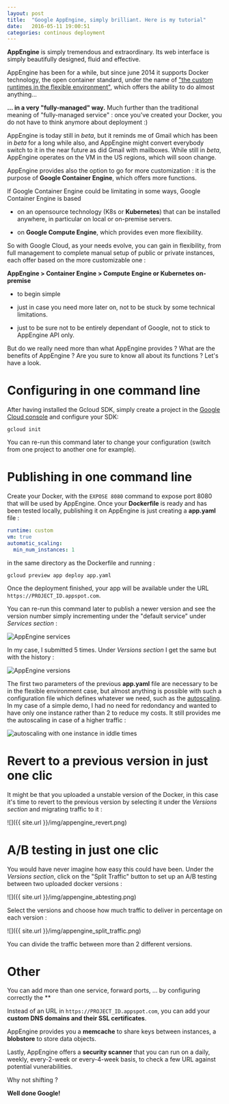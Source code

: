 ```yaml
---
layout: post
title:  "Google AppEngine, simply brilliant. Here is my tutorial"
date:   2016-05-11 19:00:51
categories: continous deployment
---
```


**AppEngine** is simply tremendous and extraordinary. Its web interface is simply beautifully designed, fluid and effective.

AppEngine has been for a while, but since june 2014 it supports Docker technology, the open container standard, under the name of ["the custom runtimes in the flexible environment"](https://cloud.google.com/appengine/docs/flexible/custom-runtimes/), which offers the ability to do almost anything...

**... in a very "fully-managed" way.** Much further than the traditional meaning of "fully-managed service" : once you've created your Docker, you do not have to think anymore about deployment :)

AppEngine is today still in *beta*, but it reminds me of Gmail which has been in *beta* for a long while also, and AppEngine might convert everybody switch to it in the near future as did Gmail with mailboxes. While still in *beta*, AppEngine operates on the VM in the US regions, which will soon change.

AppEngine provides also the option to go for more customization : it is the purpose of **Google Container Engine**, which offers more functions.

If Google Container Engine could be limitating in some ways, Google Container Engine is based

- on an opensource technology (K8s or **Kubernetes**) that can be installed anywhere, in particular on local or on-premise servers.

- on **Google Compute Engine**, which provides even more flexibility.

So with Google Cloud, as your needs evolve, you can gain in flexibility, from full management to complete manual setup of public or private instances, each offer based on the more customizable one :

  **AppEngine > Container Engine > Compute Engine or Kubernetes on-premise**

- to begin simple

- just in case you need more later on, not to be stuck by some technical limitations.

- just to be sure not to be entirely dependant of Google, not to stick to AppEngine API only.

But do we really need more than what AppEngine provides ? What are the benefits of AppEngine ? Are you sure to know all about its functions ? Let's have a look.


# Configuring in one command line

After having installed the Gcloud SDK, simply create a project in the [Google Cloud console](https://console.cloud.google.com) and configure your SDK:

    gcloud init

You can re-run this command later to change your configuration (switch from one project to another one for example).

# Publishing in one command line

Create your Docker, with the `EXPOSE 8080` command to expose port 8080 that will be used by AppEngine. Once your **Dockerfile** is ready and has been tested locally, publishing it on AppEngine is just creating a **app.yaml** file :

```yaml
runtime: custom
vm: true
automatic_scaling:
  min_num_instances: 1
```

in the same directory as the Dockerfile and running :

    gcloud preview app deploy app.yaml

Once the deployment finished, your app will be available under the URL `https://PROJECT_ID.appspot.com`.

You can re-run this command later to publish a newer version and see the version number simply incrementing under the "default service" under *Services section* :

![AppEngine services]({{site.url}}/img/appengine_versions.png)

In my case, I submitted 5 times. Under *Versions section* I get the same but with the history :

![AppEngine versions]({{site.url}}/img/appengine_versions.png)


The first two parameters of the previous **app.yaml** file are necessary to be in the flexible environment case, but almost anything is possible with such a configuration file which defines whatever we need, such as the [autoscaling](https://cloud.google.com/appengine/docs/python/config/appref#scaling_elements). In my case of a simple demo, I had no need for redondancy and wanted to have only one instance rather than 2 to reduce my costs. It still provides me the autoscaling in case of a higher traffic :

![autoscaling with one instance in iddle times]({{site.url}}/img/appengine_instances.png)

# Revert to a previous version in just one clic

It might be that you uploaded a unstable version of the Docker, in this case it's time to revert to the previous version by selecting it under the *Versions section* and migrating traffic to it :

![]({{ site.url }}/img/appengine_revert.png)

# A/B testing in just one clic

You would have never imagine how easy this could have been. Under the *Versions section*, click on the "Split Traffic" button to set up an A/B testing between two uploaded docker versions :

![]({{ site.url }}/img/appengine_abtesting.png)

Select the versions and choose how much traffic to deliver in percentage on each version :

![]({{ site.url }}/img/appengine_split_traffic.png)

You can divide the traffic between more than 2 different versions.

# Other

You can add more than one service, forward ports, ... by configuring correctly the **

Instead of an URL in `https://PROJECT_ID.appspot.com`, you can add your **custom DNS domains and their SSL certificates**.

AppEngine provides you a **memcache** to share keys between instances, a **blobstore** to store data objects.

Lastly, AppEngine offers a **security scanner** that you can run on a daily, weekly, every-2-week or every-4-week basis, to check a few URL against potential vunerabilities.

Why not shifting ?


**Well done Google!**
